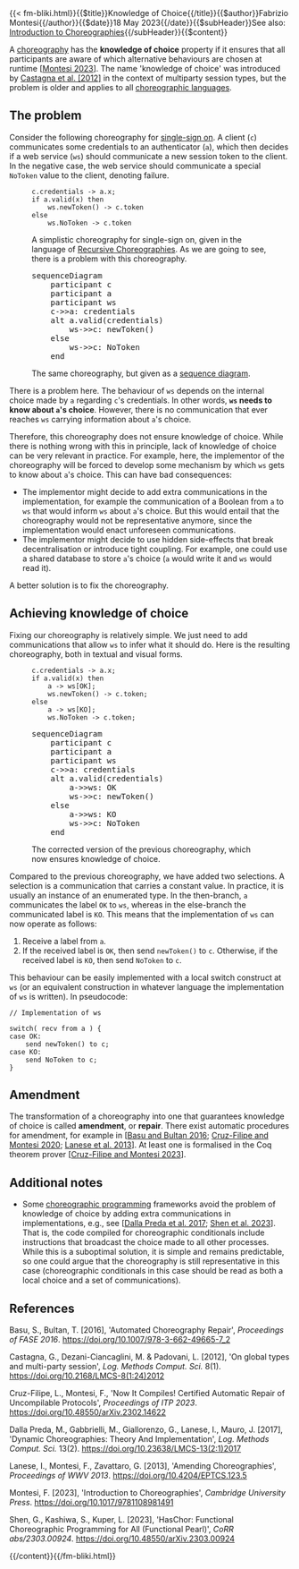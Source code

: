 <!-- --> {{< fm-bliki.html}}{{$title}}Knowledge of Choice{{/title}}{{$author}}Fabrizio Montesi{{/author}}{{$date}}18 May 2023{{/date}}{{$subHeader}}See also: <a href="/introduction-to-choreographies">Introduction to Choreographies</a>{{/subHeader}}{{$content}}

A [choreography](Choreography) has the **knowledge of choice** property if it ensures that all participants are aware of which alternative behaviours are chosen at runtime [[Montesi 2023](#M23)]. The name 'knowledge of choice' was introduced by [Castagna et al. [2012]](#CDP12) in the context of multiparty session types, but the problem is older and applies to all [choreographic languages](ChoreographicLanguage).

## The problem

Consider the following choreography for [single-sign on](https://en.wikipedia.org/wiki/Single_sign-on). A client (`c`) communicates some credentials to an authenticator (`a`), which then decides if a web service (`ws`) should communicate a new session token to the client. In the negative case, the web service should communicate a special `NoToken` value to the client, denoting failure.


<figure class="bliki-figure">

```
c.credentials -> a.x;
if a.valid(x) then
	ws.newToken() -> c.token
else
	ws.NoToken -> c.token
```

<figcaption>

A simplistic choreography for single-sign on, given in the language of [Recursive Choreographies](ChoreographicLanguage#RecursiveChoreographies). As we are going to see, there is a problem with this choreography.
</figcaption>
</figure>

<figure class="bliki-figure">

<pre class="mermaid">
sequenceDiagram
	participant c
	participant a
	participant ws
	c->>a: credentials
	alt a.valid(credentials)
		ws->>c: newToken()
	else
		ws->>c: NoToken
	end
</pre>

<figcaption>

The same choreography, but given as a [sequence diagram](ChoreographicLanguage#SequenceDiagram).
</figcaption>
</figure>

There is a problem here. The behaviour of `ws` depends on the internal choice made by `a` regarding `c`'s credentials.
In other words, **`ws` needs to know about `a`'s choice**.
However, there is no communication that ever reaches `ws` carrying information about `a`'s choice.

Therefore, this choreography does not ensure knowledge of choice.
While there is nothing wrong with this in principle, lack of knowledge of choice can be very relevant in practice. For example, here, the implementor of the choreography will be forced to develop some mechanism by which `ws` gets to know about `a`'s choice. This can have bad consequences:
- The implementor might decide to add extra communications in the implementation, for example the communication of a Boolean from `a` to `ws` that would inform `ws` about `a`'s choice. But this would entail that the choreography would not be representative anymore, since the implementation would enact unforeseen communications.
- The implementor might decide to use hidden side-effects that break decentralisation or introduce tight coupling. For example, one could use a shared database to store `a`'s choice (`a` would write it and `ws` would read it).

A better solution is to fix the choreography.

## Achieving knowledge of choice

Fixing our choreography is relatively simple. We just need to add communications that allow `ws` to infer what it should do. Here is the resulting choreography, both in textual and visual forms.

<figure class="bliki-figure">

```
c.credentials -> a.x;
if a.valid(x) then
	a -> ws[OK];
	ws.newToken() -> c.token;
else
	a -> ws[KO];
	ws.NoToken -> c.token;
```

<pre class="mermaid text-center">
sequenceDiagram
	participant c
	participant a
	participant ws
	c->>a: credentials
	alt a.valid(credentials)
		a->>ws: OK
		ws->>c: newToken()
	else
		a->>ws: KO
		ws->>c: NoToken
	end
</pre>

<figcaption>

The corrected version of the previous choreography, which now ensures knowledge of choice.
</figcaption>
</figure>

Compared to the previous choreography, we have added two selections.
A selection is a communication that carries a constant value. In practice, it is usually an instance of an enumerated type.
In the then-branch, `a` communicates the label `OK` to `ws`, whereas in the else-branch the communicated label is `KO`.
This means that the implementation of `ws` can now operate as follows:
1. Receive a label from `a`.
2. If the received label is `OK`, then send `newToken()` to `c`. Otherwise, if the received label is `KO`, then send `NoToken` to `c`.

This behaviour can be easily implemented with a local switch construct at `ws` (or an equivalent construction in whatever language the implementation of `ws` is written). In pseudocode:
```
// Implementation of ws

switch( recv from a ) {
case OK:
	send newToken() to c;
case KO:
	send NoToken to c;
}
```


## Amendment

The transformation of a choreography into one that guarantees knowledge of choice is called **amendment**, or **repair**.
There exist automatic procedures for amendment, for example in [[Basu and Bultan 2016](#BB16); [Cruz-Filipe and Montesi 2020](#CM20); [Lanese et al. 2013](#LMZ13)]. At least one is formalised in the Coq theorem prover [[Cruz-Filipe and Montesi 2023](#CM23)].

## Additional notes

- Some [choreographic programming](ChoreographicProgramming) frameworks avoid the problem of knowledge of choice by adding extra communications in implementations, e.g., see [[Dalla Preda et al. 2017](#DGGLM17); [Shen et al. 2023](#SKK23)]. That is, the code compiled for choreographic conditionals include instructions that broadcast the choice made to all other processes. While this is a suboptimal solution, it is simple and remains predictable, so one could argue that the choreography is still representative in this case (choreographic conditionals in this case should be read as both a local choice and a set of communications).

## References

<a id="BB16"></a>Basu, S., Bultan, T. [2016], 'Automated Choreography Repair', _Proceedings of FASE 2016_. <https://doi.org/10.1007/978-3-662-49665-7_2>

<a id="CDP12"></a>Castagna, G., Dezani-Ciancaglini, M. & Padovani, L. [2012], 'On global types and multi-party session', _Log. Methods Comput. Sci._ 8(1). <https://doi.org/10.2168/LMCS-8(1:24)2012>

<a id="CM23"></a>Cruz-Filipe, L., Montesi, F., 'Now It Compiles! Certified Automatic Repair of Uncompilable Protocols', _Proceedings of ITP 2023_. <https://doi.org/10.48550/arXiv.2302.14622>

<a id="DGGLM17"></a>Dalla Preda, M., Gabbrielli, M., Giallorenzo, G., Lanese, I., Mauro, J. [2017], 'Dynamic Choreographies: Theory And Implementation', _Log. Methods Comput. Sci._ 13(2). <https://doi.org/10.23638/LMCS-13(2:1)2017>

<a id="LMZ13"></a>Lanese, I., Montesi, F., Zavattaro, G. [2013], 'Amending Choreographies', _Proceedings of WWV 2013_. <https://doi.org/10.4204/EPTCS.123.5>

<a id="M23"></a>Montesi, F. [2023], 'Introduction to Choreographies', _Cambridge University Press_. <https://doi.org/10.1017/9781108981491>

<a id="SKK23"></a>Shen, G., Kashiwa, S., Kuper, L. [2023], 'HasChor: Functional Choreographic Programming for All (Functional Pearl)', _CoRR abs/2303.00924_. <https://doi.org/10.48550/arXiv.2303.00924>

<!-- --> {{/content}}{{/fm-bliki.html}}
